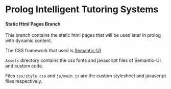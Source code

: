 # Prolog Intelligent Tutoring Systems

#### Static Html Pages Branch

This branch contains the static html pages that will be used later in prolog with dynamic content.

The CSS framework that used is [Semantic-UI](https://semantic-ui.com/)

`Assets` directory contains the css fonts and javascript files of Semantic-UI and custom code.

Files `css/style.css` and `js/main.js` are the custom stylesheet and javascript files respectively.
